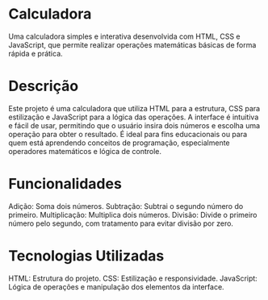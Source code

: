 # Calculadora

Uma calculadora simples e interativa desenvolvida com HTML, CSS e JavaScript, que permite realizar operações matemáticas básicas de forma rápida e prática.

# Descrição

Este projeto é uma calculadora que utiliza HTML para a estrutura, CSS para estilização e JavaScript para a lógica das operações. A interface é intuitiva e fácil de usar, permitindo que o usuário insira dois números e escolha uma operação para obter o resultado. É ideal para fins educacionais ou para quem está aprendendo conceitos de programação, especialmente operadores matemáticos e lógica de controle.

# Funcionalidades

Adição: Soma dois números.
Subtração: Subtrai o segundo número do primeiro.
Multiplicação: Multiplica dois números.
Divisão: Divide o primeiro número pelo segundo, com tratamento para evitar divisão por zero.

# Tecnologias Utilizadas

HTML: Estrutura do projeto.
CSS: Estilização e responsividade.
JavaScript: Lógica de operações e manipulação dos elementos da interface.